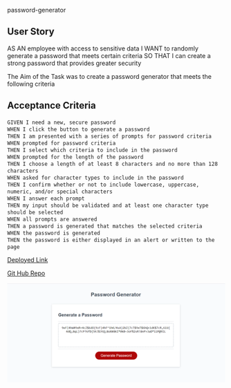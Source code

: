password-generator
## User Story


AS AN employee with access to sensitive data
I WANT to randomly generate a password that meets certain criteria
SO THAT I can create a strong password that provides greater security

The Aim of the Task was to create a password generator that meets the following criteria 


## Acceptance Criteria

```
GIVEN I need a new, secure password
WHEN I click the button to generate a password
THEN I am presented with a series of prompts for password criteria
WHEN prompted for password criteria
THEN I select which criteria to include in the password
WHEN prompted for the length of the password
THEN I choose a length of at least 8 characters and no more than 128 characters
WHEN asked for character types to include in the password
THEN I confirm whether or not to include lowercase, uppercase, numeric, and/or special characters
WHEN I answer each prompt
THEN my input should be validated and at least one character type should be selected
WHEN all prompts are answered
THEN a password is generated that matches the selected criteria
WHEN the password is generated
THEN the password is either displayed in an alert or written to the page

```

[Deployed Link](https://mus-ali1.github.io/password-generator/)

[Git Hub Repo](https://github.com/mus-ali1/password-generator)

![website image](./assets/images/password2.png)


